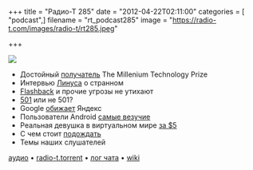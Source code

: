 +++
title = "Радио-Т 285"
date = "2012-04-22T02:11:00"
categories = [ "podcast",]
filename = "rt_podcast285"
image = "https://radio-t.com/images/radio-t/rt285.jpeg"

+++

![](https://radio-t.com/images/radio-t/rt285.jpeg)

- Достойный [получатель](http://www.zdnet.com/blog/open-source/linus-torvalds-wins-the-tech-equivalent-of-a-nobel-prize-the-millennium-technology-prize/1) The Millenium Technology Prize
- Интервью [Линуса](http://techcrunch.com/2012/04/19/an-interview-with-millenium-technology-prize-finalist-linus-torvalds/) о странном
- [Flashback](http://arstechnica.com/apple/news/2012/04/flashback-infectionhthttp://www.blogger.com/img/blank.giftp://www.blogger.com/img/blank.gifs-not-waning-after-all-650000-macs-still-hijacked.ars) и прочие угрозы не утихают
- [501](http://adit.io/posts/2012-04-18-http://www.blogger.comhttp://www.blogger.com/img/blank.gif/img/blank.gifI_guess_Im_not_a_501_Developer.html) или не 501?
- Google [обижает](http://www.guardian.co.uk/technology/2012/apr/19/google-rivals-russian-search-engine) Яндекс
- Пользователи Android [самые везучие](http://www.bgr.com/2012/02/01/android-users-are-more-likely-to-have-sex-on-the-first-date-study-finds/)
- Реальная девушка в виртуальном мире [за $5](http://gizmodo.com/5903760/how-to-buy-a-facebook-girlfriend-for-5)
- С чем стоит [подождать](http://gizmodo.com/5903704/dont-buy-this-stuff-right-now)
- Темы наших слушателей

[аудио](http://cdn.radio-t.com/rt_podcast285.mp3) • [radio-t.torrent](http://cdn.radio-t.com/torrents/rt_podcast285.mp3.torrent) • [лог чата](http://chat.radio-t.com/logs/radio-t-285.html) • [wiki](http://wiki.radio-t.com/%D0%92%D1%8B%D0%BF%D1%83%D1%81%D0%BA_285)<audio src="http://cdn.radio-t.com/rt_podcast285.mp3" preload="none"></audio>